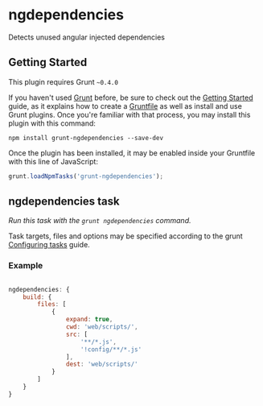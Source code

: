 # ngdependencies
Detects unused angular injected dependencies

## Getting Started
This plugin requires Grunt `~0.4.0`

If you haven't used [Grunt](http://gruntjs.com/) before, be sure to check out the [Getting Started](http://gruntjs.com/getting-started) guide, as it explains how to create a [Gruntfile](http://gruntjs.com/sample-gruntfile) as well as install and use Grunt plugins. Once you're familiar with that process, you may install this plugin with this command:

```shell
npm install grunt-ngdependencies --save-dev
```

Once the plugin has been installed, it may be enabled inside your Gruntfile with this line of JavaScript:

```js
grunt.loadNpmTasks('grunt-ngdependencies');
```

## ngdependencies task
_Run this task with the `grunt ngdependencies` command._

Task targets, files and options may be specified according to the grunt [Configuring tasks](http://gruntjs.com/configuring-tasks) guide.

### Example

```js

ngdependencies: {
    build: {
        files: [
            {
                expand: true,
                cwd: 'web/scripts/',
                src: [
                    '**/*.js',
                    '!config/**/*.js'
                ],
                dest: 'web/scripts/'
            }
        ]
    }
}
```